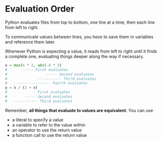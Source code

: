 # Evaluation Order
Python evaluates files from top to bottom, one line at a time, then each line from left to right.

To communicate values between lines, you _have to_ save them in variables and reference them later.

Whenever Python is expecting a value, it reads from left to right until it finds a complete one, evaluating things deeper along the way if necessary.

```python
x = max(4 * 2, abs(-4 * 3)
#       ----- First evaluates
#                  ----- Second evaluates
#              ----------- Third evaluates
#   ----------------- Fourth evaluates
y = x / (2 + x)
#            - First evaluates
#        ----- Second evaluates
#   ----------- Third evaluates
```

Remember, **all things that evaluate to values are equivalent**.
You can use
* a literal to specify a value
* a variable to refer to the value within
* an operator to use the return value
* a function call to use the return value

